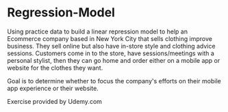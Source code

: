 # Regression-Model
Using practice data to build a linear repression model to help an Ecommerce company based in New York City that sells clothing improve business. They sell online but  also have in-store style and clothing advice sessions. Customers come in to the store, have sessions/meetings with a personal stylist, then they can go home and order either on a mobile app or website for the clothes they want.

Goal is to determine whether to focus the company's efforts on their mobile app experience or their website. 

Exercise provided by Udemy.com
